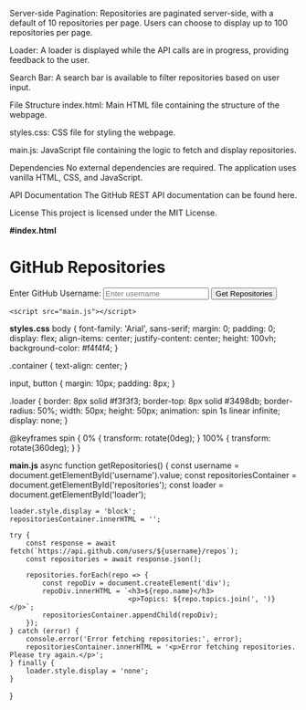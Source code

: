 Server-side Pagination: Repositories are paginated server-side, with a default of 10 repositories per page. Users can choose to display up to 100 repositories per page.

Loader: A loader is displayed while the API calls are in progress, providing feedback to the user.

Search Bar: A search bar is available to filter repositories based on user input.

File Structure
index.html: Main HTML file containing the structure of the webpage.

styles.css: CSS file for styling the webpage.

main.js: JavaScript file containing the logic to fetch and display repositories.

Dependencies
No external dependencies are required. The application uses vanilla HTML, CSS, and JavaScript.

API Documentation
The GitHub REST API documentation can be found here.

License
This project is licensed under the MIT License.


**#index.html**
<!DOCTYPE html>
<html lang="en">
<head>
    <meta charset="UTF-8">
    <meta name="viewport" content="width=device-width, initial-scale=1.0">
    <link rel="stylesheet" href="styles.css">
    <title>GitHub Repositories</title>
</head>
<body>
    <div class="container">
        <h1>GitHub Repositories</h1>
        <div>
            <label for="username">Enter GitHub Username:</label>
            <input type="text" id="username" placeholder="Enter username">
            <button onclick="getRepositories()">Get Repositories</button>
        </div>
        <div id="loader" class="loader"></div>
        <div id="repositories"></div>
    </div>

    <script src="main.js"></script>
</body>
</html>


**styles.css**
body {
    font-family: 'Arial', sans-serif;
    margin: 0;
    padding: 0;
    display: flex;
    align-items: center;
    justify-content: center;
    height: 100vh;
    background-color: #f4f4f4;
}

.container {
    text-align: center;
}

input, button {
    margin: 10px;
    padding: 8px;
}

.loader {
    border: 8px solid #f3f3f3;
    border-top: 8px solid #3498db;
    border-radius: 50%;
    width: 50px;
    height: 50px;
    animation: spin 1s linear infinite;
    display: none;
}

@keyframes spin {
    0% { transform: rotate(0deg); }
    100% { transform: rotate(360deg); }
}


**main.js**
async function getRepositories() {
    const username = document.getElementById('username').value;
    const repositoriesContainer = document.getElementById('repositories');
    const loader = document.getElementById('loader');

    loader.style.display = 'block';
    repositoriesContainer.innerHTML = '';

    try {
        const response = await fetch(`https://api.github.com/users/${username}/repos`);
        const repositories = await response.json();

        repositories.forEach(repo => {
            const repoDiv = document.createElement('div');
            repoDiv.innerHTML = `<h3>${repo.name}</h3>
                                 <p>Topics: ${repo.topics.join(', ')}</p>`;
            repositoriesContainer.appendChild(repoDiv);
        });
    } catch (error) {
        console.error('Error fetching repositories:', error);
        repositoriesContainer.innerHTML = '<p>Error fetching repositories. Please try again.</p>';
    } finally {
        loader.style.display = 'none';
    }
}


